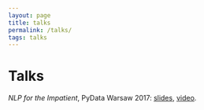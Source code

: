 ```yaml
---
layout: page
title: talks
permalink: /talks/
tags: talks
---
```

# Talks

*NLP for the Impatient*, PyData Warsaw 2017: [slides](/talks/pydata/pydata.pdf), [video](https://www.youtube.com/watch?v=_Fl0NHRL_fY).
